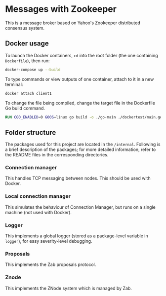 # Messages with Zookeeper
This is a message broker based on Yahoo's Zookeeper distributed consensus system.

## Docker usage
To launch the Docker containers, `cd` into the root folder (the one containing `Dockerfile`), then run:
```sh
docker-compose up --build
```

To type commands or view outputs of one container, attach to it in a new terminal:
```sh
docker attach client1
```

To change the file being compiled, change the target file in the Dockerfile Go build command.
```dockerfile
RUN CGO_ENABLED=0 GOOS=linux go build -o ./go-main ./dockertest/main.go
```
## Folder structure
The packages used for this project are located in the `/internal`. Following is a brief description of the packages; for more detailed information, refer to the README files in the corresponding directories.

### Connection manager
This handles TCP messaging between nodes. This should be used with Docker.

### Local connection manager
This simulates the behaviour of Connection Manager, but runs on a single machine (not used with Docker).

### Logger
This implements a global logger (stored as a package-level variable in `logger`), for easy severity-level debugging.

### Proposals
This implements the Zab proposals protocol.

### Znode
This implements the ZNode system which is managed by Zab.
